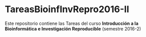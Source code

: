 # TareasBioinfInvRepro2016-II

Este repositorio contiene las Tareas del curso **Introducción a la Bioinformática e Investigación Reproducible** (semestre 2016-2)
